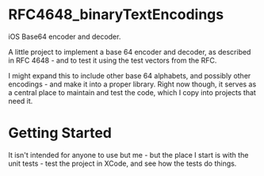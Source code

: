 RFC4648_binaryTextEncodings
===========================

iOS Base64 encoder and decoder.

A little project to implement a base 64 encoder and decoder, as described in RFC 4648 - and to test it using the
test vectors from the RFC.

I might expand this to include other base 64 alphabets, and possibly other encodings - and make it into a proper
library. Right now though, it serves as a central place to maintain and test the code, which I copy into projects that
need it.

Getting Started
===============

It isn't intended for anyone to use but me - but the place I start is with the unit tests - test the project in XCode,
and see how the tests do things.
